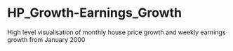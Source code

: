 # HP_Growth-Earnings_Growth
High level visualisation of monthly house price growth and weekly earnings growth from January 2000
